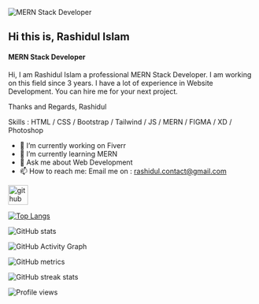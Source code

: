 ![MERN Stack Developer](https://media-exp2.licdn.com/dms/image/C4E16AQGvIGf7d2Zdkg/profile-displaybackgroundimage-shrink_200_800/0/1635768937319?e=1663804800&v=beta&t=1U4_gJ6CJkaR6jcXOrBuG4dmZTfSmaVqoq2fzwnMqgM)

## Hi this is, Rashidul Islam
#### MERN Stack Developer

Hi, I am Rashidul Islam a professional MERN Stack Developer. I am working on this field since 3 years. I have a lot of experience in Website Development. You can hire me for your next project.

Thanks and Regards,
Rashidul

Skills :  HTML / CSS / Bootstrap / Tailwind / JS / MERN / FIGMA / XD / Photoshop

- 🔭 I’m currently working on Fiverr 
- 🌱 I’m currently learning MERN 
- 💬 Ask me about Web Development 
- 📫 How to reach me: Email me on : rashidul.contact@gmail.com 


[<img src='https://cdn.jsdelivr.net/npm/simple-icons@3.0.1/icons/github.svg' alt='github' height='40'>](https://github.com/dev-rashidul)  

[![Top Langs](https://github-readme-stats.vercel.app/api/top-langs/?username=dev-rashidul)](https://github.com/anuraghazra/github-readme-stats)

![GitHub stats](https://github-readme-stats.vercel.app/api?username=dev-rashidul&show_icons=true)  

![GitHub Activity Graph](https://activity-graph.herokuapp.com/graph?username=dev-rashidul)  

![GitHub metrics](https://metrics.lecoq.io/dev-rashidul)  

![GitHub streak stats](https://github-readme-streak-stats.herokuapp.com/?user=dev-rashidul)  

![Profile views](https://gpvc.arturio.dev/dev-rashidul)  
